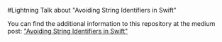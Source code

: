 
#Lightning Talk about "Avoiding String Identifiers in Swift"

You can find the additional information to this repository at the medium post:
["Avoiding String Identifiers in Swift"](https://medium.com/@florianbachmann/lightning-talk-about-avoiding-string-identifiers-in-swift-514bd60c914a#.lrengmgeq)

